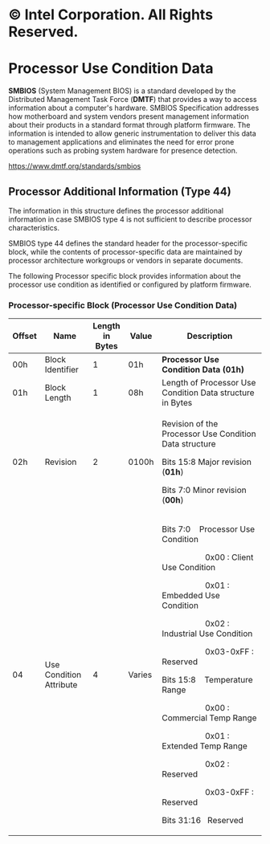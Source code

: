 # © Intel Corporation. All Rights Reserved. 

# Processor Use Condition Data

**SMBIOS** (System Management BIOS) is a standard developed by the
Distributed Management Task Force (**DMTF**) that provides a way to
access information about a computer's hardware. SMBIOS Specification
addresses how motherboard and system vendors present management
information about their products in a standard format through platform
firmware. The information is intended to allow generic instrumentation
to deliver this data to management applications and eliminates the need
for error prone operations such as probing system hardware for presence
detection.

<https://www.dmtf.org/standards/smbios>

## Processor Additional Information (Type 44)

The information in this structure defines the processor additional
information in case SMBIOS type 4 is not sufficient to describe
processor characteristics.

SMBIOS type 44 defines the standard header for the processor-specific
block, while the contents of processor-specific data are maintained by
processor architecture workgroups or vendors in separate documents.

The following Processor specific block provides information about the
processor use condition as identified or configured by platform
firmware.

### Processor-specific Block (Processor Use Condition Data)

<table>
<colgroup>
<col style="width: 9%" />
<col style="width: 20%" />
<col style="width: 10%" />
<col style="width: 10%" />
<col style="width: 49%" />
</colgroup>
<thead>
<tr>
<th><strong>Offset</strong></th>
<th><strong>Name</strong></th>
<th><strong>Length in Bytes</strong></th>
<th><strong>Value</strong></th>
<th><strong>Description</strong></th>
</tr>
</thead>
<tbody>
<tr>
<td>00h</td>
<td>Block Identifier</td>
<td>1</td>
<td>01h</td>
<td><strong>Processor Use Condition Data (01h)</strong></td>
</tr>
<tr>
<td>01h</td>
<td>Block Length</td>
<td>1</td>
<td>08h</td>
<td>Length of Processor Use Condition Data structure in Bytes</td>
</tr>
<tr>
<td>02h</td>
<td>Revision</td>
<td>2</td>
<td>0100h</td>
<td><p>Revision of the Processor Use Condition Data structure</p>
<p>Bits 15:8 Major revision (<strong>01h</strong>)</p>
<p>Bits 7:0 Minor revision (<strong>00h</strong>)</p></td>
</tr>
<tr>
<td>04</td>
<td>Use Condition Attribute</td>
<td>4</td>
<td>Varies</td>
<td><p>Bits 7:0    Processor Use Condition</p>
<p>                    0x00 : Client Use Condition</p>
<p>                    0x01 : Embedded Use Condition</p>
<p>                    0x02 : Industrial Use Condition</p>
<p>                    0x03-0xFF : Reserved</p>
<p>Bits 15:8    Temperature Range</p>
<p>                    0x00 : Commercial Temp Range</p>
<p>                    0x01 : Extended Temp Range</p>
<p>                    0x02 : Reserved</p>
<p>                    0x03-0xFF : Reserved</p>
<p>Bits 31:16   Reserved</p></td>
</tr>
</tbody>
</table>
